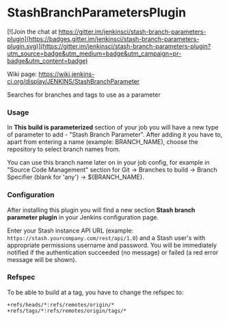 StashBranchParametersPlugin
===========================

[![Join the chat at https://gitter.im/jenkinsci/stash-branch-parameters-plugin](https://badges.gitter.im/jenkinsci/stash-branch-parameters-plugin.svg)](https://gitter.im/jenkinsci/stash-branch-parameters-plugin?utm_source=badge&utm_medium=badge&utm_campaign=pr-badge&utm_content=badge)

Wiki page: https://wiki.jenkins-ci.org/display/JENKINS/StashBranchParameter

Searches for branches and tags to use as a parameter

### Usage

In **This build is parameterized** section of your job you will have a new type of parameter to add - "Stash Branch Parameter". After adding it you have to, apart from entering a name (example: BRANCH_NAME), choose the repository to select branch names from.

You can use this branch name later on in your job config, for example in "Source Code Management" section for Git -> Branches to build -> Branch Specifier (blank for 'any') -> ${BRANCH_NAME}.

### Configuration

After installing this plugin you will find a new section **Stash branch parameter plugin** in your Jenkins configuration page.

Enter your Stash instance API URL (example: `https://stash.yourcompany.com/rest/api/1.0`) and a Stash user's with appropriate permissions username and password. You will be immediately notified if the authentication succeeded (no message) or failed (a red error message will be shown). 

### Refspec
To be able to build at a tag, you have to change the refspec to:
```
+refs/heads/*:refs/remotes/origin/* +refs/tags/*:refs/remotes/origin/tags/*
```
